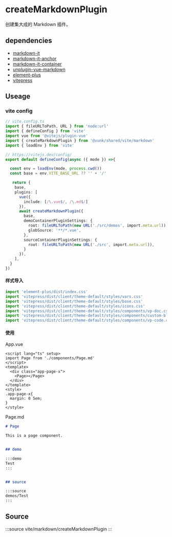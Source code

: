 # createMarkdownPlugin

创建集大成的 Markdown 插件。


## dependencies

+ [markdown-it](https://www.npmjs.com/package/markdown-it)
+ [markdown-it-anchor](https://www.npmjs.com/package/markdown-it-anchor)
+ [markdown-it-container](https://www.npmjs.com/package/markdown-it-container)
+ [unplugin-vue-markdown](https://www.npmjs.com/package/unplugin-vue-markdown)
+ [element-plus](https://www.npmjs.com/package/element-plus)
+ [vitepress](https://www.npmjs.com/package/vitepress)


## Useage

### vite config


```ts
// vite.config.ts
import { fileURLToPath, URL } from 'node:url'
import { defineConfig } from 'vite'
import vue from '@vitejs/plugin-vue'
import { createMarkdownPlugin } from '@vunk/shared/vite/markdown'
import { loadEnv } from 'vite'

// https://vitejs.dev/config/
export default defineConfig(async ({ mode }) =>{ 

  const env = loadEnv(mode, process.cwd())
  const base = env.VITE_BASE_URL ?? '' + '/'

   return {
    base,
    plugins: [
      vue({
        include: [/\.vue$/, /\.md$/]
      }),
      await createMarkdownPlugin({
        base,
        demoContainerPluginSettings: {
          root: fileURLToPath(new URL('./src/demos', import.meta.url)),
          globSource: '**/*.vue',
        },
        sourceContainerPluginSettings: {
          root: fileURLToPath(new URL('./src', import.meta.url)),
        }
      }),
    ],
  }
})

```

#### 样式导入

```ts
import 'element-plus/dist/index.css'
import 'vitepress/dist/client/theme-default/styles/vars.css'
import 'vitepress/dist/client/theme-default/styles/base.css'
import 'vitepress/dist/client/theme-default/styles/icons.css'
import 'vitepress/dist/client/theme-default/styles/components/vp-doc.css'
import 'vitepress/dist/client/theme-default/styles/components/custom-block.css'
import 'vitepress/dist/client/theme-default/styles/components/vp-code.css'
```

#### 使用

App.vue

```vue
<script lang="ts" setup>
import Page from './components/Page.md'
</script>
<template>
  <div class="app-page-x">
    <Page></Page>
  </div>
</template>
<style>
.app-page-x{
  margin: 0 5em;
}
</style>
```

Page.md

```md
# Page

This is a page component.


## demo

:::demo
Test
:::


## source

:::source
demos/Test
:::
```


## Source

:::source
vite/markdown/createMarkdownPlugin
:::
